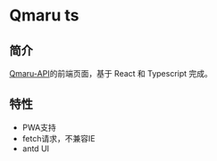 # Qmaru ts

## 简介

[Qmaru-API](https://github.com/aobeom/Qmaru-API)的前端页面，基于 React 和 Typescript 完成。

## 特性
+ PWA支持
+ fetch请求，不兼容IE
+ antd UI
